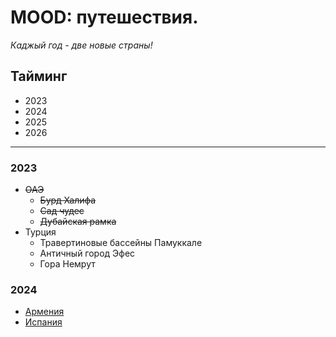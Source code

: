 # MOOD: путешествия.

*Каджый год - две новые страны!*

## Тайминг
* 2023
* 2024
* 2025
* 2026

---
### **2023**
* ~~ОАЭ~~
    * ~~Бурд Халифа~~
    * ~~Сад чудес~~
    * ~~Дубайская рамка~~
* Турция
    * Травертиновые бассейны Памуккале
    * Античный город Эфес
    * Гора Немрут

### **2024**
* [Армения](https://ru.wikipedia.org/wiki/%D0%90%D1%80%D0%BC%D0%B5%D0%BD%D0%B8%D1%8F)
* [Испания](https://ru.wikipedia.org/wiki/%D0%98%D1%81%D0%BF%D0%B0%D0%BD%D0%B8%D1%8F)

